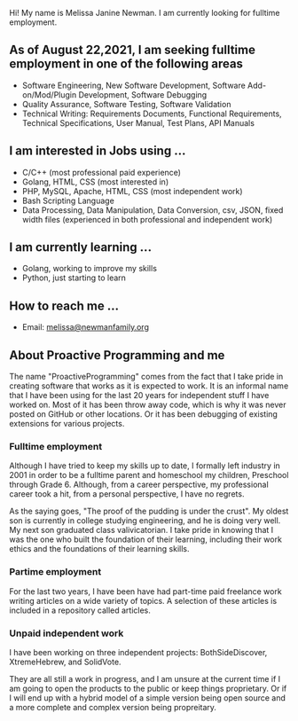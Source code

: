 Hi!  My name is Melissa Janine Newman. I am currently looking for fulltime employment.

## As of August 22,2021, I am seeking fulltime employment in one of the following areas
- Software Engineering, New Software Development, Software Add-on/Mod/Plugin Development, Software Debugging
- Quality Assurance, Software Testing, Software Validation
- Technical Writing: Requirements Documents, Functional Requirements, Technical Specifications, User Manual, Test Plans, API Manuals

## I am interested in Jobs using ...
- C/C++ (most professional paid experience)
- Golang, HTML, CSS (most interested in)
- PHP, MySQL, Apache, HTML, CSS (most independent work)
- Bash Scripting Language
- Data Processing, Data Manipulation, Data Conversion, csv, JSON, fixed width files (experienced in both professional and independent work)

## I am currently learning ...
- Golang, working to improve my skills
- Python, just starting to learn

## How to reach me ...
- Email: melissa@newmanfamily.org

## About Proactive Programming and me
The name "ProactiveProgramming" comes from the fact that I take pride in creating software that works as it is expected
to work. It is an informal name that I have been using for the last 20 years for independent stuff I have worked on.
Most of it has been throw away code, which is why it was never posted on GitHub or other locations.  Or it has been
debugging of existing extensions for various projects.

### Fulltime employment 
Although I have tried to keep my skills up to date, I formally left industry in 2001 in order to be a fulltime parent 
and homeschool my children, Preschool through Grade 6.  Although, from a career perspective, my professional career took
a hit, from a personal perspective, I have no regrets.  

As the saying goes, "The proof of the pudding is under the crust".  My oldest son is currently in college studying engineering,
and he is doing very well.  My next son graduated class valivicatorian.  I take pride in knowing that I was the one who
built the foundation of their learning, including their work ethics and the foundations of their learning skills.

### Partime employment
For the last two years, I have been have had part-time paid freelance work writing articles on a wide variety of topics.
A selection of these articles is included in a repository called articles.

### Unpaid independent work
I have been working on three independent projects: BothSideDiscover, XtremeHebrew, and SolidVote.  

They are all still a work in progress, and I am unsure at the current time if I am going to open the products to the public or 
keep things proprietary.  Or if I will end up with a hybrid model of a simple version being open source and a more complete
and complex version being propreitary.

<!---
proactiveprogramming/proactiveprogramming is a ✨ special ✨ repository because its `README.md` (this file) appears on your GitHub profile.
You can click the Preview link to take a look at your changes.
--->
